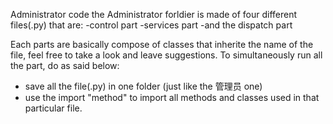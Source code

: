 Administrator code
the Administrator forldier is made of four different files(.py) that are:
  -control part
  -services part
  -and the dispatch part
  
 Each parts are basically compose of classes that inherite the name of the file, feel free to take a look and leave suggestions.
 To simultaneously run all the part, do as said below:
  - save all the file(.py) in one folder (just like the 管理员 one)
  - use the import "method" to import all methods and classes used in that particular file.

